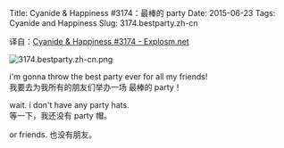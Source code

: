 Title: Cyanide & Happiness #3174：最棒的 party
Date: 2015-06-23
Tags: Cyanide and Happiness
Slug: 3174.bestparty.zh-cn

译自：[Cyanide & Happiness #3174 - Explosm.net](http://explosm.net/comics/3174/)


![3174.bestparty.zh-cn.png](/static/images/comics/3174.bestparty.zh-cn.png)




i'm gonna throw
the best party ever
for all my friends!     
我要去为我所有的朋友们举办一场
最棒的 party！

wait. i don't have any party hats.      
等一下，我还没有 party 帽。

or friends.
也没有朋友。